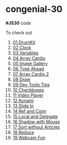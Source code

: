 # congenial-30
**#JS30** code

To check out
1.  [01 DrumKit](<https://kaustubhd.github.io/congenial-30/01 DrumKit>)
2.  [02 Clock](<https://kaustubhd.github.io/congenial-30/02 Clock>)
3.  [03 Variables](<https://kaustubhd.github.io/congenial-30/03 Variables>)
4.  [04 Array Cardio](<https://kaustubhd.github.io/congenial-30/04 Array Cardio>)
5.  [05 Image Gallery](<https://kaustubhd.github.io/congenial-30/05 Image Gallery>)
6.  [06 Type Ahead](<https://kaustubhd.github.io/congenial-30/06 Type Ahead>)
7.  [07 Array Cardio 2](<https://kaustubhd.github.io/congenial-30/07 Array Cardio 2>)
8.  [08 Draw](<https://kaustubhd.github.io/congenial-30/08 Draw>)
9.  [09 Dev Tools Tips](<https://kaustubhd.github.io/congenial-30/09 Dev Tools Tips>)
10. [10 Checkboxes](<https://kaustubhd.github.io/congenial-30/10 Checkboxes>)
11. [11 Video Player](<https://kaustubhd.github.io/congenial-30/11 Video Player>)
12. [12 Konami](<https://kaustubhd.github.io/congenial-30/12 Konami>)
13. [13 Slide In](<https://kaustubhd.github.io/congenial-30/13 Slide In>)
14. [14 Ref and Copy](<https://kaustubhd.github.io/congenial-30/14 Ref and Copy>)
15. [15 Local and Delegate](<https://kaustubhd.github.io/congenial-30/15 Local and Delegate>)
16. [16 Shadow with Mouse](<https://kaustubhd.github.io/congenial-30/16 Shadow with Mouse>)
17. [17 Sort without Articles](<https://kaustubhd.github.io/congenial-30/17 Sort without Articles>)
18. [18 Reduce](<https://kaustubhd.github.io/congenial-30/18 Reduce>)
19. [19 Webcam Fun](<https://kaustubhd.github.io/congenial-30/19 Webcam fun>)

